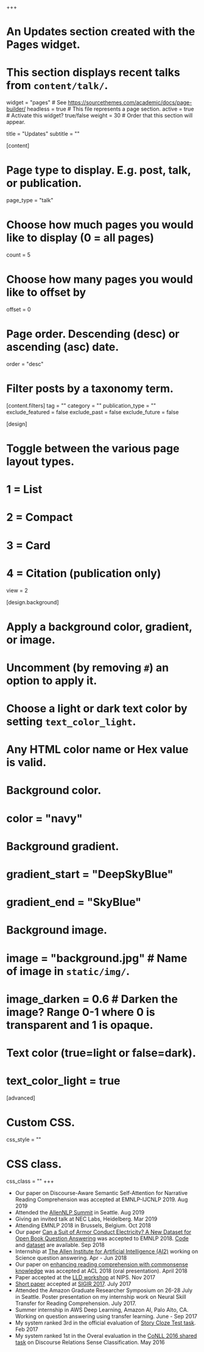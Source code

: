 +++
# An Updates section created with the Pages widget.
# This section displays recent talks from `content/talk/`.

widget = "pages"  # See https://sourcethemes.com/academic/docs/page-builder/
headless = true  # This file represents a page section.
active = true  # Activate this widget? true/false
weight = 30  # Order that this section will appear.

title = "Updates"
subtitle = ""

[content]
  # Page type to display. E.g. post, talk, or publication.
  page_type = "talk"
  
  # Choose how much pages you would like to display (0 = all pages)
  count = 5
  
  # Choose how many pages you would like to offset by
  offset = 0

  # Page order. Descending (desc) or ascending (asc) date.
  order = "desc"

  # Filter posts by a taxonomy term.
  [content.filters]
    tag = ""
    category = ""
    publication_type = ""
    exclude_featured = false
    exclude_past = false
    exclude_future = false
    
[design]
  # Toggle between the various page layout types.
  #   1 = List
  #   2 = Compact
  #   3 = Card
  #   4 = Citation (publication only)
  view = 2
  
[design.background]
  # Apply a background color, gradient, or image.
  #   Uncomment (by removing `#`) an option to apply it.
  #   Choose a light or dark text color by setting `text_color_light`.
  #   Any HTML color name or Hex value is valid.

  # Background color.
  # color = "navy"
  
  # Background gradient.
  # gradient_start = "DeepSkyBlue"
  # gradient_end = "SkyBlue"
  
  # Background image.
  # image = "background.jpg"  # Name of image in `static/img/`.
  # image_darken = 0.6  # Darken the image? Range 0-1 where 0 is transparent and 1 is opaque.

  # Text color (true=light or false=dark).
  # text_color_light = true  
  
[advanced]
 # Custom CSS. 
 css_style = ""
 
 # CSS class.
 css_class = ""
+++

<ul>
 <li> Our paper on Discourse-Aware Semantic Self-Attention for Narrative Reading Comprehension was accepted at EMNLP-IJCNLP 2019. Aug 2019 </li>
 <li> Attended the <a href="https://medium.com/ai2-blog/2019-allennlp-summit-c954d258f819">AllenNLP Summit</a> in Seattle. Aug 2019 </li>
 <li> Giving an invited talk at NEC Labs, Heidelberg. Mar 2019 </li>
 <li> Attending EMNLP 2018 in Brussels, Belgium. Oct 2018 </li>
 <li> Our paper <a href="https://arxiv.org/abs/1809.02789">
Can a Suit of Armor Conduct Electricity? A New Dataset for Open Book Question Answering</a> was accepted to EMNLP 2018. <a href="https://github.com/allenai/OpenBookQA">Code</a> and <a href="http://data.allenai.org/OpenBookQA">dataset</a> are available. Sep 2018 </li>
 <!-- <li> Attending ACL 2018 in Melbourne, Australia. July 2018 </li> -->
 <li> Internship at <a href="http://allenai.org/">The Allen Institute for Artificial Intelligence (AI2)</a> working on Science question answering. Apr - Jun 2018 </li>
 <li> Our paper on <a href="https://arxiv.org/abs/1805.07858">enhancing reading comprehension with commonsense knowledge</a> was accepted at ACL 2018 (oral presentation). April 2018 </li>
 <li>Paper accepted at the <a href="https://lld-workshop.github.io/">LLD workshop</a> at NIPS. Nov 2017 </li>
 <li><a href="https://arxiv.org/pdf/1707.06378.pdf">Short paper</a> accepted at <a href="http://sigir.org/sigir2017/">SIGIR 2017</a>. July 2017 </li>
 <li>Attended the Amazon Graduate Researcher Symposium on 26-28 July in Seattle. Poster presentation on my internship work on Neural Skill Transfer for Reading Comprehension. July 2017. </li>
 <li>Summer internship in AWS Deep Learning, Amazon AI, Palo Alto, CA. Working on question answering using transfer learning. June - Sep 2017</li>
 <li>My system ranked 3rd in the official evaluation of <a href="https://competitions.codalab.org/competitions/15333">Story Cloze Test task</a>. Feb 2017</li>
 <li>My system ranked 1st in the Overal evaluation in the <a href="http://www.cs.brandeis.edu/~clp/conll16st/index.html">CoNLL 2016 shared task</a> on Discourse Relations Sense Classification. May 2016</li>
 <!-- <li>Started as a doctoral researcher. April 2016</li> -->
</ul>
